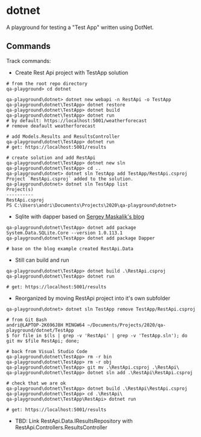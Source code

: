 # dotnet
A playground for testing a "Test App" written using DotNet.

## Commands
Track commands:
* Create Rest Api project with TestApp solution
```
# from the root repo directory
qa-playground> cd dotnet

qa-playground\dotnet> dotnet new webapi -n RestApi -o TestApp
qa-playground\dotnet\TestApp> dotnet restore
qa-playground\dotnet\TestApp> dotnet build
qa-playground\dotnet\TestApp> dotnet run
# by default: https://localhost:5001/weatherforecast
# remove deafault weatherforecast

# add Models.Results and ResultsController
qa-playground\dotnet\TestApp> dotnet run
# get: https://localhost:5001/results

# create solution and add RestApi
qa-playground\dotnet\TestApp> dotnet new sln
qa-playground\dotnet\TestApp> cd ..
qa-playground\dotnet> dotnet sln TestApp add TestApp/RestApi.csproj
Project `RestApi.csproj` added to the solution.
qa-playground\dotnet> dotnet sln TestApp list
Project(s)
----------
RestApi.csproj
PS C:\Users\andri\Documents\Projects\2020\qa-playground\dotnet> 
```
* Sqlite with dapper based on [Sergey Maskalik's blog](https://blog.maskalik.com/asp-net/sqlite-simple-database-with-dapper/)
```
qa-playground\dotnet\TestApp> dotnet add package System.Data.SQLite.Core --version 1.0.113.1
qa-playground\dotnet\TestApp> dotnet add package Dapper

# base on the blog example created RestApi.Data
```
* Still can build and run
```
qa-playground\dotnet\TestApp> dotnet build .\RestApi.csproj
qa-playground\dotnet\TestApp> dotnet run

# get: https://localhost:5001/results
```
* Reorganized by moving RestApi project into it's own subfolder
```
qa-playground\dotnet> dotnet sln TestApp remove TestApp/RestApi.csproj

# from Git Bash
andri@LAPTOP-2K696J8H MINGW64 ~/Documents/Projects/2020/qa-playground/dotnet/TestApp
$ for file in $(ls | grep -v 'RestApi' | grep -v 'TestApp.sln'); do git mv $file RestApi; done;

# back from Visual Studio Code
qa-playground\dotnet\TestApp> rm -r bin
qa-playground\dotnet\TestApp> rm -r obj
qa-playground\dotnet\TestApp> git mv .\RestApi.csproj .\RestApi\
qa-playground\dotnet\TestApp> dotnet sln add .\RestApi\RestApi.csproj

# check that we are ok
qa-playground\dotnet\TestApp> dotnet build .\RestApi\RestApi.csproj
qa-playground\dotnet\TestApp> cd .\RestApi\
qa-playground\dotnet\TestApp\RestApi> dotnet run

# get: https://localhost:5001/results
```
* TBD: Link RestApi.Data.IResultsRepository with RestApi.Controllers.ResultsController